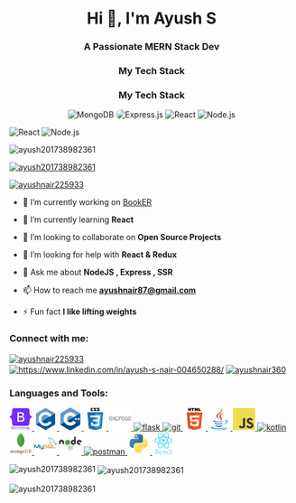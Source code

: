 <h1 align="center">Hi 👋, I'm Ayush S</h1>
<h3 align="center">A Passionate MERN Stack Dev</h3>
<h3 align="center">My Tech Stack</h3>
<p align="center">
  <h3 align="center">My Tech Stack</h3>
<p align="center">
  <img src="https://www.vectorlogo.zone/logos/mongodb/mongodb-ar21.svg" alt="MongoDB" height="150" width="200"/>
   <img src="https://img.shields.io/badge/Express.js-white?style=for-the-badge&logo=express&logoColor=black" alt="Express.js" height="120" width="200" style="border-radius: 15px;"/>
  <img src="https://www.vectorlogo.zone/logos/reactjs/reactjs-ar21.svg" alt="React" height="150" width="200"/>
  <img src="https://www.vectorlogo.zone/logos/nodejs/nodejs-ar21.svg" alt="Node.js" height="150" width="200"/>
</p>

  <img src="https://www.vectorlogo.zone/logos/reactjs/reactjs-ar21.svg" alt="React" height="150" width="200"/>
  <img src="https://www.vectorlogo.zone/logos/nodejs/nodejs-ar21.svg" alt="Node.js" height="150" width="200"/>
</p>

<p align="left"> <img src="https://komarev.com/ghpvc/?username=ayush201738982361&label=Profile%20views&color=0e75b6&style=flat" alt="ayush201738982361" /> </p>

<p align="left"> <a href="https://github.com/ryo-ma/github-profile-trophy"><img src="https://github-profile-trophy.vercel.app/?username=ayush201738982361" alt="ayush201738982361" /></a> </p>

<p align="left"> <a href="https://twitter.com/ayushnair225933" target="blank"><img src="https://img.shields.io/twitter/follow/ayushnair225933?logo=twitter&style=for-the-badge" alt="ayushnair225933" /></a> </p>

- 🔭 I’m currently working on [BookER](https://github.com/Ayush201738982361/BookER.git)

- 🌱 I’m currently learning **React**

- 👯 I’m looking to collaborate on **Open Source Projects**

- 🤝 I’m looking for help with **React & Redux**

- 💬 Ask me about **NodeJS , Express , SSR**

- 📫 How to reach me **ayushnair87@gmail.com**

- ⚡ Fun fact **I like lifting weights**

<h3 align="left">Connect with me:</h3>
<p align="left">
<a href="https://twitter.com/ayushnair225933" target="blank"><img align="center" src="https://raw.githubusercontent.com/rahuldkjain/github-profile-readme-generator/master/src/images/icons/Social/twitter.svg" alt="ayushnair225933" height="30" width="40" /></a>
<a href="https://linkedin.com/in/https://www.linkedin.com/in/ayush-s-nair-004650288/" target="blank"><img align="center" src="https://raw.githubusercontent.com/rahuldkjain/github-profile-readme-generator/master/src/images/icons/Social/linked-in-alt.svg" alt="https://www.linkedin.com/in/ayush-s-nair-004650288/" height="30" width="40" /></a>
<a href="https://instagram.com/ayushnair360" target="blank"><img align="center" src="https://raw.githubusercontent.com/rahuldkjain/github-profile-readme-generator/master/src/images/icons/Social/instagram.svg" alt="ayushnair360" height="30" width="40" /></a>
</p>

<h3 align="left">Languages and Tools:</h3>
<p align="left"> <a href="https://getbootstrap.com" target="_blank" rel="noreferrer"> <img src="https://raw.githubusercontent.com/devicons/devicon/master/icons/bootstrap/bootstrap-plain-wordmark.svg" alt="bootstrap" width="40" height="40"/> </a> <a href="https://www.cprogramming.com/" target="_blank" rel="noreferrer"> <img src="https://raw.githubusercontent.com/devicons/devicon/master/icons/c/c-original.svg" alt="c" width="40" height="40"/> </a> <a href="https://www.w3schools.com/cpp/" target="_blank" rel="noreferrer"> <img src="https://raw.githubusercontent.com/devicons/devicon/master/icons/cplusplus/cplusplus-original.svg" alt="cplusplus" width="40" height="40"/> </a> <a href="https://www.w3schools.com/css/" target="_blank" rel="noreferrer"> <img src="https://raw.githubusercontent.com/devicons/devicon/master/icons/css3/css3-original-wordmark.svg" alt="css3" width="40" height="40"/> </a> <a href="https://expressjs.com" target="_blank" rel="noreferrer"> <img src="https://raw.githubusercontent.com/devicons/devicon/master/icons/express/express-original-wordmark.svg" alt="express" width="40" height="40"/> </a> <a href="https://flask.palletsprojects.com/" target="_blank" rel="noreferrer"> <img src="https://www.vectorlogo.zone/logos/pocoo_flask/pocoo_flask-icon.svg" alt="flask" width="40" height="40"/> </a> <a href="https://git-scm.com/" target="_blank" rel="noreferrer"> <img src="https://www.vectorlogo.zone/logos/git-scm/git-scm-icon.svg" alt="git" width="40" height="40"/> </a> <a href="https://www.w3.org/html/" target="_blank" rel="noreferrer"> <img src="https://raw.githubusercontent.com/devicons/devicon/master/icons/html5/html5-original-wordmark.svg" alt="html5" width="40" height="40"/> </a> <a href="https://www.java.com" target="_blank" rel="noreferrer"> <img src="https://raw.githubusercontent.com/devicons/devicon/master/icons/java/java-original.svg" alt="java" width="40" height="40"/> </a> <a href="https://developer.mozilla.org/en-US/docs/Web/JavaScript" target="_blank" rel="noreferrer"> <img src="https://raw.githubusercontent.com/devicons/devicon/master/icons/javascript/javascript-original.svg" alt="javascript" width="40" height="40"/> </a> <a href="https://kotlinlang.org" target="_blank" rel="noreferrer"> <img src="https://www.vectorlogo.zone/logos/kotlinlang/kotlinlang-icon.svg" alt="kotlin" width="40" height="40"/> </a> <a href="https://www.mongodb.com/" target="_blank" rel="noreferrer"> <img src="https://raw.githubusercontent.com/devicons/devicon/master/icons/mongodb/mongodb-original-wordmark.svg" alt="mongodb" width="40" height="40"/> </a> <a href="https://www.mysql.com/" target="_blank" rel="noreferrer"> <img src="https://raw.githubusercontent.com/devicons/devicon/master/icons/mysql/mysql-original-wordmark.svg" alt="mysql" width="40" height="40"/> </a> <a href="https://nodejs.org" target="_blank" rel="noreferrer"> <img src="https://raw.githubusercontent.com/devicons/devicon/master/icons/nodejs/nodejs-original-wordmark.svg" alt="nodejs" width="40" height="40"/> </a> <a href="https://postman.com" target="_blank" rel="noreferrer"> <img src="https://www.vectorlogo.zone/logos/getpostman/getpostman-icon.svg" alt="postman" width="40" height="40"/> </a> <a href="https://www.python.org" target="_blank" rel="noreferrer"> <img src="https://raw.githubusercontent.com/devicons/devicon/master/icons/python/python-original.svg" alt="python" width="40" height="40"/> </a> <a href="https://reactjs.org/" target="_blank" rel="noreferrer"> <img src="https://raw.githubusercontent.com/devicons/devicon/master/icons/react/react-original-wordmark.svg" alt="react" width="40" height="40"/> </a> </p>

<p><img align="left" src="https://github-readme-stats.vercel.app/api/top-langs?username=ayush201738982361&show_icons=true&locale=en&layout=compact" alt="ayush201738982361" /></p>

<p>&nbsp;<img align="center" src="https://github-readme-stats.vercel.app/api?username=ayush201738982361&show_icons=true&locale=en" alt="ayush201738982361" /></p>

<p><img align="center" src="https://github-readme-streak-stats.herokuapp.com/?user=ayush201738982361&" alt="ayush201738982361" /></p>
